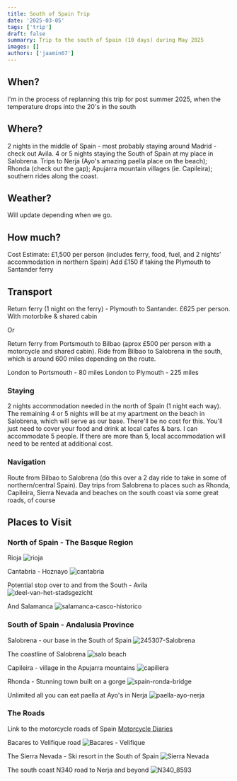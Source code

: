 ```yaml
---
title: South of Spain Trip
date: '2025-03-05'
tags: ['trip']
draft: false
summarry: Trip to the south of Spain (10 days) during May 2025
images: []
authors: ['jaamin67']
---
```


## When?

I'm in the process of replanning this trip for post summer 2025, when the temperature drops into the 20's in the south

## Where?

2 nights in the middle of Spain - most probably staying around Madrid - check out Avila. 4 or 5 nights staying the South of Spain at my place in Salobrena. Trips to Nerja (Ayo's amazing paella place on the beach); Rhonda (check out the gap); Apujarra mountain villages (ie. Capileira); southern rides along the coast.

## Weather?

Will update depending when we go.


## How much?

Cost Estimate: £1,500 per person (includes ferry, food, fuel, and 2 nights’ accommodation in northern Spain)
Add £150 if taking the Plymouth to Santander ferry

## Transport

Return ferry (1 night on the ferry) - Plymouth to Santander. £625 per person. With motorbike & shared cabin

Or 

Return ferry from Portsmouth to Bilbao (aprox £500 per person with a motorcycle and shared cabin). Ride from Bilbao to Salobrena in the south, which is around 600 miles depending on the route. 

London to Portsmouth - 80 miles
London to Plymouth - 225 miles

### Staying

2 nights accommodation needed in the north of Spain (1 night each way). The remaining 4 or 5 nights will be at my apartment on the beach in Salobrena, which will serve as our base. There'll be no cost for this. You'll just need to cover your food and drink at local cafes & bars. I can accommodate 5 people. If there are more than 5, local accommodation will need to be rented at additional cost.


### Navigation

Route from Bilbao to Salobrena (do this over a 2 day ride to take in some of northern/central Spain). Day trips from Salobrena to places such as Rhonda, Capileira, Sierra Nevada and beaches on the south coast via some great roads, of course


## Places to Visit

### North of Spain - The Basque Region

Rioja
![rioja](https://github.com/user-attachments/assets/644e49b4-0f33-4066-933c-dda33beeab8d)

Cantabria - Hoznayo
![cantabria](https://github.com/user-attachments/assets/78748b8a-235a-4b64-be65-5d2dfb18871e)

Potential stop over to and from the South - Avila
![deel-van-het-stadsgezicht](https://github.com/user-attachments/assets/422b6464-8c3f-40d2-aad1-808bdb1e8ded)

And Salamanca
![salamanca-casco-historico](https://github.com/user-attachments/assets/3684e1c5-f1d5-4a50-9902-250e8a18b5c5)



### South of Spain - Andalusia Province
Salobrena - our base in the South of Spain
![245307-Salobrena](https://github.com/user-attachments/assets/3d1399f2-9989-46c5-aae6-581305e7da5d)



The coastline of Salobrena
![salo beach](https://github.com/user-attachments/assets/fb5c4021-21ab-4ae2-a005-9f6ea7d3ab5b)

Capileira - village in the Apujarra mountains
![capiliera](https://github.com/user-attachments/assets/d1d79fa7-e2a4-4c5d-b738-693e5428e158)

Rhonda - Stunning town built on a gorge
![spain-ronda-bridge](https://github.com/user-attachments/assets/30a17931-a02f-4f8a-a6d0-c383e17f903b)

Unlimited all you can eat paella at Ayo's in Nerja
![paella-ayo-nerja](https://github.com/user-attachments/assets/7c153c61-d02c-4d60-bd5f-0842dba7844e)



### The Roads

Link to the motorcycle roads of Spain [Motorcycle Diaries](https://motorcycle-diaries.com/en/roads)

Bacares to Velifique road
![Bacares - Velifique](https://github.com/user-attachments/assets/67c68e86-3df2-45c9-aa15-d0240ad6566a)

The Sierra Nevada - Ski resort in the South of Spain
![Sierra Nevada](https://github.com/user-attachments/assets/2f382045-3cf5-4389-86c9-7d4fb474b379)

The south coast N340 road to Nerja and beyond
![N340_8593](https://github.com/user-attachments/assets/a76f0cfd-3304-4540-9f6b-69b87f5d8450)










